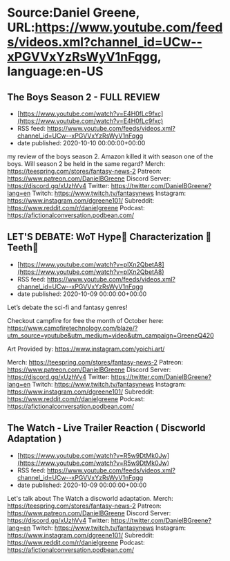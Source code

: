 # Source:Daniel Greene, URL:https://www.youtube.com/feeds/videos.xml?channel_id=UCw--xPGVVxYzRsWyV1nFqgg, language:en-US

## The Boys Season 2 - FULL REVIEW
 - [https://www.youtube.com/watch?v=E4H0fLc9fxc](https://www.youtube.com/watch?v=E4H0fLc9fxc)
 - RSS feed: https://www.youtube.com/feeds/videos.xml?channel_id=UCw--xPGVVxYzRsWyV1nFqgg
 - date published: 2020-10-10 00:00:00+00:00

my review of the boys season 2. Amazon killed it with season one of the boys. Will season 2 be held in the same regard? 
Merch: https://teespring.com/stores/fantasy-news-2
Patreon: https://www.patreon.com/DanielBGreene
Discord Server: https://discord.gg/xUzhVv4
Twitter: https://twitter.com/DanielBGreene?lang=en
Twitch: https://www.twitch.tv/fantasynews
Instagram: https://www.instagram.com/dgreene101/
Subreddit: https://www.reddit.com/r/danielgreene
Podcast: https://afictionalconversation.podbean.com/

## LET'S DEBATE: WoT Hype🥳 Characterization 💏 Teeth🦷
 - [https://www.youtube.com/watch?v=pIXn2QbetA8](https://www.youtube.com/watch?v=pIXn2QbetA8)
 - RSS feed: https://www.youtube.com/feeds/videos.xml?channel_id=UCw--xPGVVxYzRsWyV1nFqgg
 - date published: 2020-10-09 00:00:00+00:00

Let’s debate the sci-fi and fantasy genres! 

Checkout campfire for free the month of October here: https://www.campfiretechnology.com/blaze/?utm_source=youtube&utm_medium=video&utm_campaign=GreeneQ420 

Art Provided by: https://www.instagram.com/yoichi.art/

Merch: https://teespring.com/stores/fantasy-news-2
Patreon: https://www.patreon.com/DanielBGreene
Discord Server: https://discord.gg/xUzhVv4
Twitter: https://twitter.com/DanielBGreene?lang=en
Twitch: https://www.twitch.tv/fantasynews
Instagram: https://www.instagram.com/dgreene101/
Subreddit: https://www.reddit.com/r/danielgreene
Podcast: https://afictionalconversation.podbean.com/

## The Watch - Live Trailer Reaction ( Discworld Adaptation )
 - [https://www.youtube.com/watch?v=R5w9DtMk0Jw](https://www.youtube.com/watch?v=R5w9DtMk0Jw)
 - RSS feed: https://www.youtube.com/feeds/videos.xml?channel_id=UCw--xPGVVxYzRsWyV1nFqgg
 - date published: 2020-10-09 00:00:00+00:00

Let's talk about The Watch a discworld adaptation. 
Merch: https://teespring.com/stores/fantasy-news-2
Patreon: https://www.patreon.com/DanielBGreene
Discord Server: https://discord.gg/xUzhVv4
Twitter: https://twitter.com/DanielBGreene?lang=en
Twitch: https://www.twitch.tv/fantasynews
Instagram: https://www.instagram.com/dgreene101/
Subreddit: https://www.reddit.com/r/danielgreene
Podcast: https://afictionalconversation.podbean.com/

